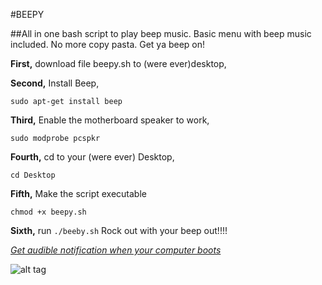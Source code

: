 
#BEEPY

##All in one bash script to play beep music. Basic menu with beep music included. No more copy pasta.  Get ya beep on! 

**First,** download file beepy.sh to (were ever)desktop, 


**Second,** Install Beep, 

`sudo apt-get install beep` 


**Third,** Enable the motherboard speaker to work,

`sudo modprobe pcspkr` 


**Fourth,** cd to your (were ever) Desktop, 

`cd Desktop` 


**Fifth,** Make the script executable 

`chmod +x beepy.sh`


**Sixth,** run `./beeby.sh` Rock out with your beep out!!!!

[*Get audible notification when your computer boots*](https://github.com/grilix/beep-service)

![alt tag](https://raw.githubusercontent.com/ciphersson/beepy/master/beep_beep.gif)
